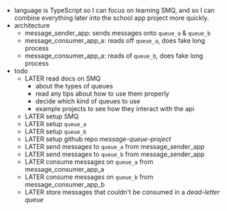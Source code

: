 - language is TypeScript so I can focus on learning SMQ, and so I can combine everything later into the school app project more quickly.
- architecture
	- message_sender_app: sends messages onto `queue_a` & `queue_b`
	- message_consumer_app_a: reads off `queue_a`, does fake long process
	- message_consumer_app_a: reads of `queue_b`, does fake long process
- todo
	- LATER read docs on SMQ
		- about the types of queues
		- read any tips about how to use them properly
		- decide which kind of queues to use
		- example projects to see how they interact with the api
	- LATER setup SMQ
	- LATER setup `queue_a`
	- LATER setup `queue_b`
	- LATER setup github repo _message-queue-project_
	- LATER send messages to `queue_a` from message_sender_app
	- LATER send messages to `queue_b` from message_sender_app
	- LATER consume messages on `queue_a` from message_consumer_app_a
	- LATER consume messages on `queue_b` from message_consumer_app_b
	- LATER store messages that couldn't be consumed in a _dead-letter queue_